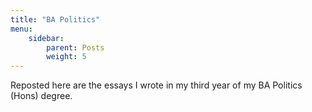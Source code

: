 ```yaml
---
title: "BA Politics"
menu:
    sidebar: 
        parent: Posts
        weight: 5
---
```

Reposted here are the essays I wrote in my third year of my BA Politics (Hons) degree.